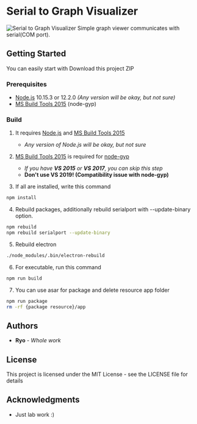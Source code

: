 # Serial to Graph Visualizer
![Serial to Graph Visualizer](https://user-images.githubusercontent.com/9062624/57948142-d2400680-791b-11e9-8df4-8e82e2c6bfda.png)
Simple graph viewer communicates with serial(COM port).

## Getting Started

You can easily start with Download this project ZIP

### Prerequisites

* [Node.js](https://nodejs.org/) 10.15.3 or 12.2.0 *(Any version will be okay, but not sure)*
* [MS Build Tools 2015](https://www.microsoft.com/en-US/download/details.aspx?id=48159) (node-gyp)

### Build
1. It requires [Node.js](https://nodejs.org/) and [MS Build Tools 2015](https://www.microsoft.com/en-US/download/details.aspx?id=48159)
   * *Any version of Node.js will be okay, but not sure*
   
2. [MS Build Tools 2015](https://www.microsoft.com/en-US/download/details.aspx?id=48159) is required for [node-gyp](https://github.com/nodejs/node-gyp)
   * *If you have **VS 2015** or **VS 2017**, you can skip this step*
   * **Don't use VS 2019! (Compatibility issue with node-gyp)**

3. If all are installed, write this command
```bash
npm install
```

4. Rebuild packages, additionally rebuild serialport with --update-binary option.
```bash
npm rebuild
npm rebuild serialport --update-binary
```

5. Rebuild electron
```bash
./node_modules/.bin/electron-rebuild
```

6. For executable, run this command
```bash
npm run build
```

7. You can use asar for package and delete resource app folder
```bash
npm run package
rm -rf {package resource}/app
```

## Authors

* **Ryo** - *Whole work*

## License

This project is licensed under the MIT License - see the LICENSE file for details

## Acknowledgments

* Just lab work :)
